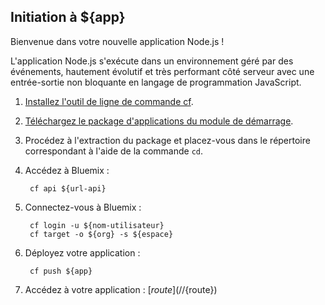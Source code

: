 Initiation à ${app}
-----------------------------------
Bienvenue dans votre nouvelle application Node.js !

L'application Node.js s'exécute dans un environnement géré par des événements, hautement évolutif et très performant côté serveur avec une
entrée-sortie non bloquante en langage de programmation JavaScript.


1. [Installez l'outil de ligne de commande cf](${doc-url}/#starters/BuildingWeb.html#install_cf).
2. [Téléchargez le package d'applications du module de démarrage](${ace-url}/rest/apps/${app-guid}/starter-download).
3. Procédez à l'extraction du package et placez-vous dans le répertoire correspondant à l'aide de la commande `cd`. 
4. Accédez à Bluemix :

		cf api ${url-api}

5. Connectez-vous à Bluemix :

		cf login -u ${nom-utilisateur}
		cf target -o ${org} -s ${espace}

6. Déployez votre application :

		cf push ${app}

7. Accédez à votre application : [${route}](//${route})

